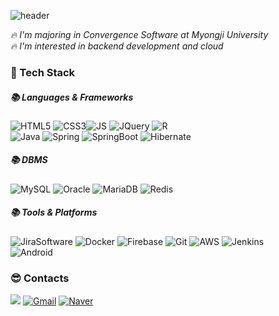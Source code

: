 ![header](https://capsule-render.vercel.app/api?type=waving&color=auto&height=100&section=header&text=Hi%20There!👋&fontSize=40)

<em>:fire: I'm majoring in Convergence Software at Myongji University</em><br>
<em>:fire: I'm interested in backend development and cloud</em>

### :muscle: Tech Stack
##### :books: Languages & Frameworks
![HTML5](https://img.shields.io/badge/HTML5-E34F26?style=flat-square&logo=html5&logoColor=black) ![CSS3](https://img.shields.io/badge/CSS3-1572B6?style=flat-square&logo=css3&logoColor=black)![JS](https://img.shields.io/badge/JavaScript-F7DF1E?style=flat-square&logo=JavaScript&logoColor=black) ![JQuery](https://img.shields.io/badge/JQuery-0769AD?style=flat-square&logo=JQuery&logoColor=black) ![R](https://img.shields.io/badge/R-276DC3?style=flat-square&logo=R&logoColor=black)<br> 
![Java](https://img.shields.io/badge/Java-007396?style=flat-square&logo=Java&logoColor=black) ![Spring](https://img.shields.io/badge/Spring-6DB33F?style=flat-square&logo=Spring&logoColor=black) ![SpringBoot](https://img.shields.io/badge/SpringBoot-6DB33F?style=flat-square&logo=SpringBoot&logoColor=black) ![Hibernate](https://img.shields.io/badge/Hibernate-59666C?style=flat-square&logo=Hibernate&logoColor=black) 

##### :books: DBMS
![MySQL](https://img.shields.io/badge/MySQL-4479A1?style=flat-square&logo=MySQL&logoColor=black) ![Oracle](https://img.shields.io/badge/Oracle-F80000?style=flat-square&logo=Oracle&logoColor=black) ![MariaDB](https://img.shields.io/badge/MariaDB-003545?style=flat-square&logo=MariaDB&logoColor=black) ![Redis](https://img.shields.io/badge/Redis-DC382D?style=flat-square&logo=Redis&logoColor=black)

##### :books: Tools & Platforms
![JiraSoftware](https://img.shields.io/badge/JiraSoftware-0052CC?style=flat-square&logo=JiraSoftware&logoColor=black) ![Docker](https://img.shields.io/badge/Docker-2496ED?style=flat-square&logo=Docker&logoColor=black) ![Firebase](https://img.shields.io/badge/Firebase-FFCA28?style=flat-square&logo=Firebase&logoColor=black) ![Git](https://img.shields.io/badge/Git-F05032?style=flat-square&logo=Git&logoColor=black) ![AWS](https://img.shields.io/badge/AmazonAWS-232F3E?style=flat-square&logo=AmazonAWS&logoColor=black) ![Jenkins](https://img.shields.io/badge/Jenkins-D24939?style=flat-square&logo=Jenkins&logoColor=black)<br>
![Android](https://img.shields.io/badge/Android-3DDC84?style=flat-square&logo=Android&logoColor=black)

### :sunglasses: Contacts

<a href="https://friendshipkim97.tistory.com/"><img src="https://img.shields.io/badge/Tistory-FF5E5B?style=flat-square&logo=Ko-fi&logoColor=white&link=https://friendshipkim97.tistory.com/"/></a>
[![Gmail](https://img.shields.io/badge/Gmail-EA4335?style=flat&logo=Gmail&logoColor=white)](mailto:woojk0430@gmail.com)
[![Naver](https://img.shields.io/badge/Naver-03C75A?style=flat&logo=Naver&logoColor=white)](mailto:rlawjddn5980@naver.com)
